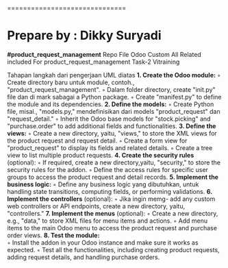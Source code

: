 ==============================

Prepare by : Dikky Suryadi
===============================
**#product_request_management**
Repo File Odoo Custom 
All Related included For product_request_management Task-2 Vitraining

Tahapan langkah dari pengerjaan UML diatas
**1. Create the Odoo module:**
        ◦ Create directory baru untuk module, contoh., "product_request_management".
        ◦ Dalam folder directory, create "init.py" file dan di mark sabagai a Python package.
        ◦ Create "manifest.py" to define the module and its dependencies.
**2. Define the models:** 
        ◦ Create  Python file, misal., "models.py," mendefinisikan dari models "product_request" dan "request_detail."
        ◦ Inherit the Odoo base models for "stock.picking" and "purchase.order" to add additional fields and functionalities.
**3. Define the views:** 
        ◦ Create a new directory, yaitu, "views," to store the XML views for the product request and request detail.
        ◦ Create a form view for "product_request" to display its fields and related details.
        ◦ Create a tree view to list multiple product requests.
**4. Create the security rules** (optional):
        ◦ If required, create a new directory,yaitu, "security," to store the security rules for the addon.
        ◦ Define the access rules for specific user groups to access the product request and detail records.
**5. Implement the business logic:**
        ◦ Define any business logic yang dibutuhkan, untuk handling state transitions, computing fields, or performing validations.
**6. Implement the controllers** (optional):
        ◦ Jika ingin memg- add any custom web controllers or API endpoints, create a new directory, yaitu, "controllers."
**7. Implement the menus** (optional):
        ◦ Create a new directory, e.g., "data," to store XML files for menu items and actions.
        ◦ Add menu items to the main Odoo menu to access the product request and purchase order views.
**8. Test the module:**  
        ◦ Install the addon in your Odoo instance and make sure it works as expected.
        ◦ Test all the functionalities, including creating product requests, adding request details, and handling purchase orders.

